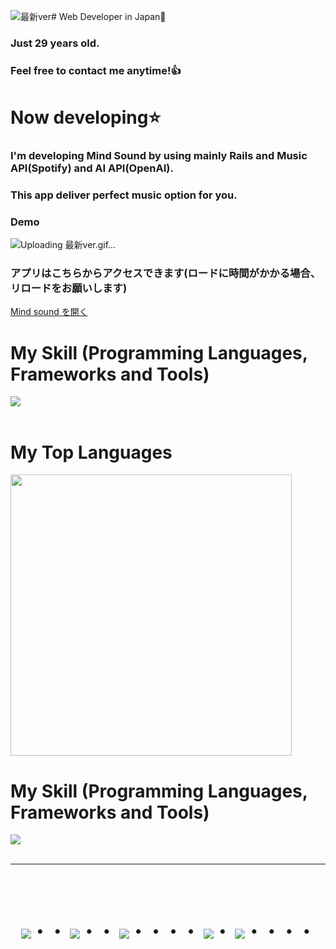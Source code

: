 ![最新ver](https://github.com/user-attachments/assets/4ed83059-314e-4a65-8fc3-8e4baa731bfd)# Web Developer in Japan👋
### Just 29 years old.
### Feel free to contact me anytime!👍


# Now developing⭐️
### I'm developing Mind Sound by using mainly Rails and Music API(Spotify) and AI API(OpenAI). 
### This app deliver perfect music option for you.
### Demo
![Uploading 最新ver.gif…]()




### アプリはこちらからアクセスできます(ロードに時間がかかる場合、リロードをお願いします)
[Mind sound を開く](https://my-sound.onrender.com/sound_infos/new)





# My Skill (Programming Languages, Frameworks and Tools)

<img src="https://skillicons.dev/icons?i=html,css,js,ruby,rails,github,vscode" /> <br /><br />



# My Top Languages

<a href="https://github.com/Kai0117">
  <img src="https://github-readme-stats.vercel.app/api/top-langs/?username=Kai0117&layout=compact&theme=vue-dark" width="450" />
</a>


  # My Skill (Programming Languages, Frameworks and Tools)

<img src="https://skillicons.dev/icons?i=html,css,js,ruby,rails,github,vscode" /> <br /><br />

---



<!-- --------------------------------- :) ---------------------------------- -->

<br><br>

<div align="center">
    <h1>
        <img src="https://user-images.githubusercontent.com/44926913/175852850-3fb6c715-1856-41ff-8c1f-94ce3b03b458.gif">・・
        <img src="https://user-images.githubusercontent.com/44926913/175853109-f8850656-6704-4a8a-bee6-9aca154d929b.gif">・・
        <img src="https://user-images.githubusercontent.com/44926913/175853154-5449d974-975e-44a6-ab84-a86031265e40.gif">・・・・
        <img src="https://user-images.githubusercontent.com/44926913/175853109-f8850656-6704-4a8a-bee6-9aca154d929b.gif">・
        <img src="https://user-images.githubusercontent.com/44926913/175853154-5449d974-975e-44a6-ab84-a86031265e40.gif">・・・・
    </h1>
  </div>
<br><br><br>






